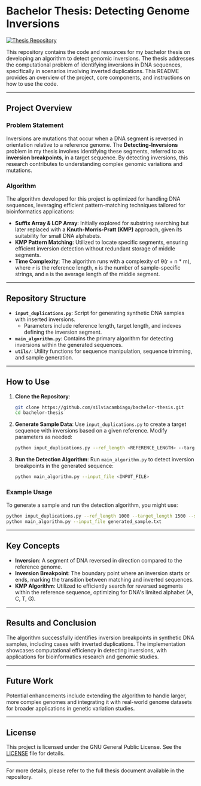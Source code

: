 
# Bachelor Thesis: Detecting Genome Inversions

[![Thesis Repository](https://img.shields.io/badge/GitHub-silviacambiago/bachelor--thesis-blue)](https://github.com/silviacambiago/bachelor-thesis/tree/main)

This repository contains the code and resources for my bachelor thesis on developing an algorithm to detect genomic inversions. The thesis addresses the computational problem of identifying inversions in DNA sequences, specifically in scenarios involving inverted duplications. This README provides an overview of the project, core components, and instructions on how to use the code.

---

## Project Overview

### Problem Statement
Inversions are mutations that occur when a DNA segment is reversed in orientation relative to a reference genome. The **Detecting-Inversions** problem in my thesis involves identifying these segments, referred to as **inversion breakpoints**, in a target sequence. By detecting inversions, this research contributes to understanding complex genomic variations and mutations.

### Algorithm
The algorithm developed for this project is optimized for handling DNA sequences, leveraging efficient pattern-matching techniques tailored for bioinformatics applications:
- **Suffix Array & LCP Array**: Initially explored for substring searching but later replaced with a **Knuth-Morris-Pratt (KMP)** approach, given its suitability for small DNA alphabets.
- **KMP Pattern Matching**: Utilized to locate specific segments, ensuring efficient inversion detection without redundant storage of middle segments.
- **Time Complexity**: The algorithm runs with a complexity of θ(r + n * m), where `r` is the reference length, `n` is the number of sample-specific strings, and `m` is the average length of the middle segment.

---

## Repository Structure

- **`input_duplications.py`**: Script for generating synthetic DNA samples with inserted inversions.
  - Parameters include reference length, target length, and indexes defining the inversion segment.
- **`main_algorithm.py`**: Contains the primary algorithm for detecting inversions within the generated sequences.
- **`utils/`**: Utility functions for sequence manipulation, sequence trimming, and sample generation.

---

## How to Use

1. **Clone the Repository**:
   ```bash
   git clone https://github.com/silviacambiago/bachelor-thesis.git
   cd bachelor-thesis
   ```

2. **Generate Sample Data**:
   Use `input_duplications.py` to create a target sequence with inversions based on a given reference. Modify parameters as needed:
   ```bash
   python input_duplications.py --ref_length <REFERENCE_LENGTH> --target_length <TARGET_LENGTH> --start_idx <START_INDEX> --end_idx <END_INDEX>
   ```

3. **Run the Detection Algorithm**:
   Run `main_algorithm.py` to detect inversion breakpoints in the generated sequence:
   ```bash
   python main_algorithm.py --input_file <INPUT_FILE>
   ```

### Example Usage
To generate a sample and run the detection algorithm, you might use:
```bash
python input_duplications.py --ref_length 1000 --target_length 1500 --start_idx 200 --end_idx 400
python main_algorithm.py --input_file generated_sample.txt
```

---

## Key Concepts

- **Inversion**: A segment of DNA reversed in direction compared to the reference genome.
- **Inversion Breakpoint**: The boundary point where an inversion starts or ends, marking the transition between matching and inverted sequences.
- **KMP Algorithm**: Utilized to efficiently search for reversed segments within the reference sequence, optimizing for DNA's limited alphabet (A, C, T, G).

---

## Results and Conclusion

The algorithm successfully identifies inversion breakpoints in synthetic DNA samples, including cases with inverted duplications. The implementation showcases computational efficiency in detecting inversions, with applications for bioinformatics research and genomic studies.

---

## Future Work

Potential enhancements include extending the algorithm to handle larger, more complex genomes and integrating it with real-world genome datasets for broader applications in genetic variation studies.

---

## License

This project is licensed under the GNU General Public License. See the [LICENSE](LICENSE) file for details.

---

For more details, please refer to the full thesis document available in the repository.
